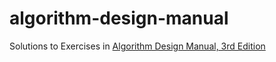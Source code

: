 # algorithm-design-manual
Solutions to Exercises in [Algorithm Design Manual, 3rd Edition](https://a.co/d/a3tegmk)
